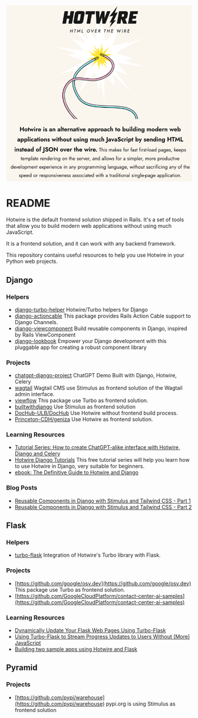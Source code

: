 ![](./misc/hotwire.png)

# README

Hotwire is the default frontend solution shipped in Rails. It's a set of tools that allow you to build modern web applications without using much JavaScript.

It is a frontend solution, and it can work with any backend framework.

This repository contains useful resources to help you use Hotwire in your Python web projects.

## Django

### Helpers

* [django-turbo-helper](https://github.com/rails-inspire-django/django-turbo-helper) Hotwire/Turbo helpers for Django
* [django-actioncable](https://github.com/rails-inspire-django/django-actioncable) This package provides Rails Action Cable support to Django Channels.
* [django-viewcomponent](https://github.com/rails-inspire-django/django-viewcomponent) Build reusable components in Django, inspired by Rails ViewComponent
* [django-lookbook](https://github.com/rails-inspire-django/django-lookbook) Empower your Django development with this pluggable app for creating a robust component library

### Projects

* [chatgpt-django-project](https://github.com/rails-inspire-django/chatgpt-django-project) ChatGPT Demo Built with Django, Hotwire, Celery
* [wagtail](https://github.com/wagtail/wagtail) Wagtail CMS use Stimulus as frontend solution of the Wagtail admin interface.
* [viewflow](https://github.com/viewflow/viewflow) This package use Turbo as frontend solution.
* [builtwithdjango](https://github.com/builtwithdjango/builtwithdjango) Use Stimulus as frontend solution
* [DocHub-ULB/DocHub](https://github.com/DocHub-ULB/DocHub) Use Hotwire without frontend build process.
* [Princeton-CDH/geniza](https://github.com/Princeton-CDH/geniza) Use Hotwire as frontend solution.

### Learning Resources

* [Tutorial Series: How to create ChatGPT-alike interface with Hotwire, Django and Celery](https://saashammer.com/blog/creating-chatgpt-interface-with-hotwire-django-celery/)
* [Hotwire Django Tutorials](https://tutorial.saashammer.com/) This free tutorial series will help you learn how to use Hotwire in Django, very suitable for beginners.
* [ebook: The Definitive Guide to Hotwire and Django](https://leanpub.com/hotwire-django)

### Blog Posts

* [Reusable Components in Django with Stimulus and Tailwind CSS - Part 1](https://testdriven.io/blog/django-reusable-components-part-1/)
* [Reusable Components in Django with Stimulus and Tailwind CSS - Part 2](https://testdriven.io/blog/django-reusable-components-part-2/)

## Flask

### Helpers

* [turbo-flask](https://github.com/miguelgrinberg/turbo-flask) Integration of Hotwire's Turbo library with Flask.

### Projects

* [https://github.com/google/osv.dev](https://github.com/google/osv.dev) This package use Turbo as frontend solution.
* [https://github.com/GoogleCloudPlatform/contact-center-ai-samples](https://github.com/GoogleCloudPlatform/contact-center-ai-samples)

### Learning Resources

* [Dynamically Update Your Flask Web Pages Using Turbo-Flask](https://blog.miguelgrinberg.com/post/dynamically-update-your-flask-web-pages-using-turbo-flask)
* [Using Turbo-Flask to Stream Progress Updates to Users Without (More) JavaScript](https://world.hey.com/georgespencer/using-turbo-flask-to-stream-progress-updates-to-users-without-more-javascript-81479750)
* [Building two sample apps using Hotwire and Flask](https://eduardovra.github.io/building-two-sample-apps-using-hotwire-and-flask/)

## Pyramid

### Projects

* [https://github.com/pypi/warehouse](https://github.com/pypi/warehouse) pypi.org is using Stimulus as frontend solution
